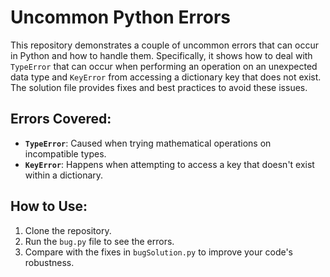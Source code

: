 # Uncommon Python Errors

This repository demonstrates a couple of uncommon errors that can occur in Python and how to handle them.  Specifically, it shows how to deal with `TypeError` that can occur when performing an operation on an unexpected data type and `KeyError` from accessing a dictionary key that does not exist.  The solution file provides fixes and best practices to avoid these issues.

## Errors Covered:

* **`TypeError`**:  Caused when trying mathematical operations on incompatible types. 
* **`KeyError`**: Happens when attempting to access a key that doesn't exist within a dictionary.

## How to Use:

1. Clone the repository.
2. Run the `bug.py` file to see the errors. 
3. Compare with the fixes in `bugSolution.py` to improve your code's robustness.